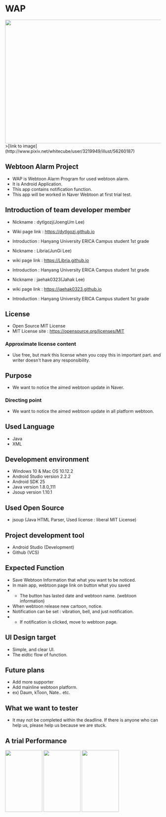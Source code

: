 # WAP
<img src="http://i67.tinypic.com/20sbz15.jpg" height = "400" width = "600">
>[link to image](http://www.pixiv.net/whitecube/user/3219949/illust/56260187)

## Webtoon Alarm Project

* WAP is Webtoon Alarm Program for used webtoon alarm.
* It is Android Application.
* This app contains notification function.
* This app will be worked in Naver Webtoon at first trial test.

## Introduction of team developer member

* Nickname : dytlgozj(JoengUm Lee)
* Wiki page link : https://dytlgozj.github.io
* Introduction : Hanyang University ERICA Campus student 1st grade

* Nickname : Libria(JunGi Lee)
* wiki page link : https://Libria.github.io
* Introduction : Hanyang University ERICA Campus student 1st grade

* Nickname : jaehak0323(Jahak Lee)
* wiki page link : https://jaehak0323.github.io
* Introduction : Hanyang University ERICA Campus student 1st grade

## License

* Open Source MIT License
* MIT License site : https://opensource.org/licenses/MIT

### Approximate license content

* Use free, but mark this license when you copy this in important part. and writer doesn't have any responsibility.

## Purpose

* We want to notice the aimed webtoon update in Naver.

### Directing point

* We want to notice the aimed webtoon update in all platform webtoon.

## Used Language

* Java
* XML

## Development environment

* Windows 10 & Mac OS 10.12.2
* Android Studio version 2.2.2
* Android SDK 25
* Java version 1.8.0_111
* Jsoup version 1.10.1

## Used Open Source

* jsoup (Java HTML Parser, Used license : liberal MIT License)

## Project development tool

* Android Studio (Development)
* Github (VCS)

## Expected Function

* Save Webtoon Information that what you want to be noticed.
* In main app, webtoon page link on button what you saved
*  - The button has lasted date and webtoon name. (webtoon information)
* When webtoon release new cartoon, notice.
* Notification can be set : vibration, bell, and just notification.
*  - If notification is clicked, move to webtoon page.    

## UI Design target

* Simple, and clear UI.
* The eidtic flow of function.

## Future plans

* Add more supporter
* Add mainline webtoon platform.
* ex) Daum, kToon, Nate.. etc.

## What we want to tester

* It may not be completed within the deadline. If there is anyone who can help us, please help us because we are stuck.

## A trial Performance

<img src="http://i65.tinypic.com/2nh3zhd.png" height = "200" width = "120">
<img src="http://i65.tinypic.com/23uo7pz.png" height = "200" width = "120">
<img src="http://i64.tinypic.com/oad7wx.png" height = "200" width = "120">
